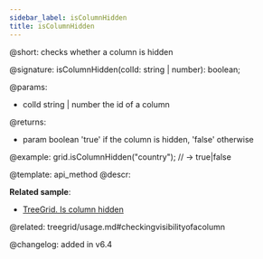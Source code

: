 ```yaml
---
sidebar_label: isColumnHidden
title: isColumnHidden
---          
```


@short: checks whether a column is hidden

@signature: isColumnHidden(colId: string | number): boolean;

@params:
- colId	string | number   the id of a column

@returns:
- param	boolean     'true' if the column is hidden, 'false' otherwise


@example:
grid.isColumnHidden("country"); // -> true|false


@template: api_method
@descr:

**Related sample**:
- [TreeGrid. Is column hidden](https://snippet.dhtmlx.com/fcjfp19d)

@related: treegrid/usage.md#checkingvisibilityofacolumn

@changelog:
added in v6.4
